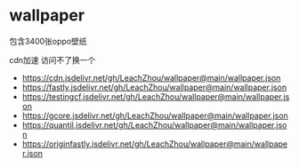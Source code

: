 # wallpaper

包含3400张oppo壁纸

cdn加速 访问不了换一个
- https://cdn.jsdelivr.net/gh/LeachZhou/wallpaper@main/wallpaper.json
- https://fastly.jsdelivr.net/gh/LeachZhou/wallpaper@main/wallpaper.json
- https://testingcf.jsdelivr.net/gh/LeachZhou/wallpaper@main/wallpaper.json
- https://gcore.jsdelivr.net/gh/LeachZhou/wallpaper@main/wallpaper.json
- https://quantil.jsdelivr.net/gh/LeachZhou/wallpaper@main/wallpaper.json
- https://originfastly.jsdelivr.net/gh/LeachZhou/wallpaper@main/wallpaper.json
